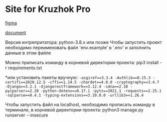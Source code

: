 # Site for Kruzhok Pro

[figma](https://www.figma.com/file/B3nGRDYaMBErwnZUGKozpQ/KruzhokPro?node-id=0%3A1)

[document](https://docs.google.com/document/d/10g8ZfVCprJ3EHGQp-NmC-LqGDdnqVUIMove23L5TXYk)


Версия интрепритатора: python-3.8.x или позже
Чтобы запустить проект необходимо переименовать файл 'env.example' в '.env' и заполнить данные в этом файле


Можно приписать команду в корневой директории проекта: 
pip3 install -r requirements.txt

*или установить пакеты вручную:
`
-asgiref==3.3.4
-Authlib==0.15.3
-certifi==2020.12.5
-cffi==1.14.5
-chardet==4.0.0
-cryptography==3.4.7
-Django==3.2.1
-djangorestframework==3.12.4
-idna==2.10
-pycparser==2.20
-python-dotenv==0.17.1
-pytz==2021.1
-requests==2.25.1
-sqlparse==0.4.1
-typing-extensions==3.10.0.0
-urllib3==1.26.4
`


Чтобы запустить файл на localhost, необходимо прописать команду в терминале, в корневой директории проекта:
python3 manage.py runserver --insecure
